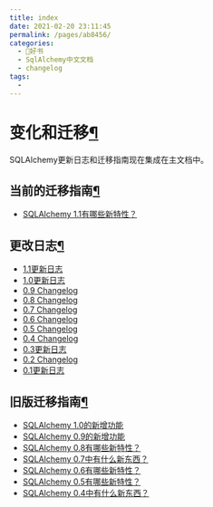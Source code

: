 ```yaml
---
title: index
date: 2021-02-20 23:11:45
permalink: /pages/ab8456/
categories:
  - 📖好书
  - SqlAlchemy中文文档
  - changelog
tags:
  - 
---
```

变化和迁移[¶](#changes-and-migration "Permalink to this headline")
==================================================================

SQLAlchemy更新日志和迁移指南现在集成在主文档中。

当前的迁移指南[¶](#current-migration-guide "Permalink to this headline")
------------------------------------------------------------------------

-   [SQLAlchemy 1.1有哪些新特性？](migration_11.html)

更改日志[¶](#change-logs "Permalink to this headline")
------------------------------------------------------

-   [1.1更新日志](changelog_11.html)
-   [1.0更新日志](changelog_10.html)
-   [0.9 Changelog](changelog_09.html)
-   [0.8 Changelog](changelog_08.html)
-   [0.7 Changelog](changelog_07.html)
-   [0.6 Changelog](changelog_06.html)
-   [0.5 Changelog](changelog_05.html)
-   [0.4 Changelog](changelog_04.html)
-   [0.3更新日志](changelog_03.html)
-   [0.2 Changelog](changelog_02.html)
-   [0.1更新日志](changelog_01.html)

旧版迁移指南[¶](#older-migration-guides "Permalink to this headline")
---------------------------------------------------------------------

-   [SQLAlchemy 1.0的新增功能](migration_10.html)
-   [SQLAlchemy 0.9的新增功能](migration_09.html)
-   [SQLAlchemy 0.8有哪些新特性？](migration_08.html)
-   [SQLAlchemy 0.7中有什么新东西？](migration_07.html)
-   [SQLAlchemy 0.6有哪些新特性？](migration_06.html)
-   [SQLAlchemy 0.5有哪些新特性？](migration_05.html)
-   [SQLAlchemy 0.4中有什么新东西？](migration_04.html)


